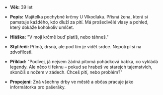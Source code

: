 - **Věk:** 39 let
    
- **Popis:** Majitelka pochybné krčmy U Vlkodlaka. Přísná žena, která si pamatuje každého, kdo dluží za pití. Má prošedivělé vlasy a pohled, který dokáže kohokoliv umlčet.
    
- **Hláška:** "V mojí krčmě buď platíš, nebo táhneš."
    
- **Styl řeči:** Přímá, drsná, ale pod tím je vidět srdce. Nepotrpí si na zdvořilosti.
    
- **Příklad:** "Podívej, já nejsem žádná pitomá pohádková babka, co vykládá legendy. Ale něco ti řeknu – pokud se hrabeš ve starejch tajemstvích, skončíš s nožem v zádech. Chceš pití, nebo problém?"
    
- **Propojení:** Zná všechny drby ve městě a občas pracuje jako informátorka pro pašeráky.